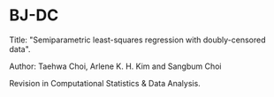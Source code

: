 # BJ-DC
Title: "Semiparametric least-squares regression with doubly-censored data".

Author: Taehwa Choi, Arlene K. H. Kim and Sangbum Choi

Revision in Computational Statistics & Data Analysis.
